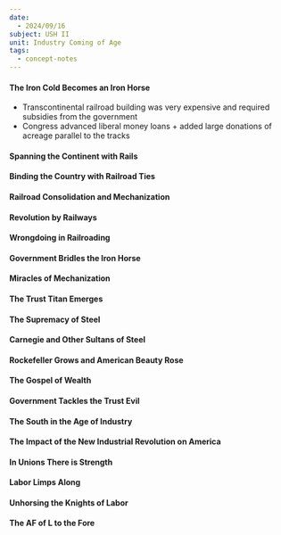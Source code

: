 ```yaml
---
date:
  - 2024/09/16
subject: USH II
unit: Industry Coming of Age
tags:
  - concept-notes
---
```


#### The Iron Cold Becomes an Iron Horse
* Transcontinental railroad building was very expensive and required subsidies from the government
* Congress advanced liberal money loans  + added large donations of acreage parallel to the tracks

#### Spanning the Continent with Rails


#### Binding the Country with Railroad Ties


#### Railroad Consolidation and Mechanization


#### Revolution by Railways


#### Wrongdoing in Railroading


#### Government Bridles the Iron Horse


#### Miracles of Mechanization


#### The Trust Titan Emerges


#### The Supremacy of Steel


#### Carnegie and Other Sultans of Steel


#### Rockefeller Grows and American Beauty Rose


#### The Gospel of Wealth


#### Government Tackles the Trust Evil


#### The South in the Age of Industry


#### The Impact of the New Industrial Revolution on America


#### In Unions There is Strength


#### Labor Limps Along


#### Unhorsing the Knights of Labor


#### The AF of L to the Fore